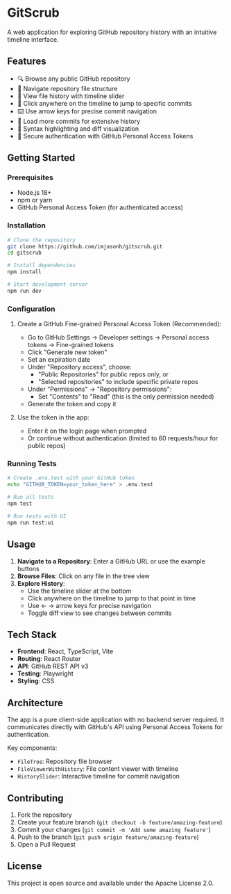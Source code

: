 # GitScrub

A web application for exploring GitHub repository history with an intuitive timeline interface.

## Features

- 🔍 Browse any public GitHub repository
- 📁 Navigate repository file structure
- 📜 View file history with timeline slider
- 🎯 Click anywhere on the timeline to jump to specific commits
- ⌨️ Use arrow keys for precise commit navigation
- 🔄 Load more commits for extensive history
- 🎨 Syntax highlighting and diff visualization
- 🔐 Secure authentication with GitHub Personal Access Tokens

## Getting Started

### Prerequisites

- Node.js 18+ 
- npm or yarn
- GitHub Personal Access Token (for authenticated access)

### Installation

```bash
# Clone the repository
git clone https://github.com/imjasonh/gitscrub.git
cd gitscrub

# Install dependencies
npm install

# Start development server
npm run dev
```

### Configuration

1. Create a GitHub Fine-grained Personal Access Token (Recommended):
   - Go to GitHub Settings → Developer settings → Personal access tokens → Fine-grained tokens
   - Click "Generate new token"
   - Set an expiration date
   - Under "Repository access", choose:
     - "Public Repositories" for public repos only, or
     - "Selected repositories" to include specific private repos
   - Under "Permissions" → "Repository permissions":
     - Set "Contents" to "Read" (this is the only permission needed)
   - Generate the token and copy it
   
2. Use the token in the app:
   - Enter it on the login page when prompted
   - Or continue without authentication (limited to 60 requests/hour for public repos)

### Running Tests

```bash
# Create .env.test with your GitHub token
echo "GITHUB_TOKEN=your_token_here" > .env.test

# Run all tests
npm test

# Run tests with UI
npm run test:ui
```

## Usage

1. **Navigate to a Repository**: Enter a GitHub URL or use the example buttons
2. **Browse Files**: Click on any file in the tree view
3. **Explore History**: 
   - Use the timeline slider at the bottom
   - Click anywhere on the timeline to jump to that point in time
   - Use ← → arrow keys for precise navigation
   - Toggle diff view to see changes between commits

## Tech Stack

- **Frontend**: React, TypeScript, Vite
- **Routing**: React Router
- **API**: GitHub REST API v3
- **Testing**: Playwright
- **Styling**: CSS

## Architecture

The app is a pure client-side application with no backend server required. It communicates directly with GitHub's API using Personal Access Tokens for authentication.

Key components:
- `FileTree`: Repository file browser
- `FileViewerWithHistory`: File content viewer with timeline
- `HistorySlider`: Interactive timeline for commit navigation

## Contributing

1. Fork the repository
2. Create your feature branch (`git checkout -b feature/amazing-feature`)
3. Commit your changes (`git commit -m 'Add some amazing feature'`)
4. Push to the branch (`git push origin feature/amazing-feature`)
5. Open a Pull Request

## License

This project is open source and available under the Apache License 2.0.